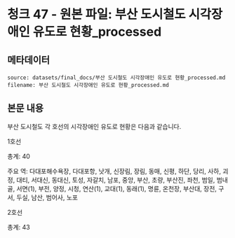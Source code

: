 # 청크 47 - 원본 파일: 부산 도시철도 시각장애인 유도로 현황_processed

## 메타데이터

```
source: datasets/final_docs/부산 도시철도 시각장애인 유도로 현황_processed.md
filename: 부산 도시철도 시각장애인 유도로 현황_processed.md
```

## 본문 내용

부산 도시철도 각 호선의 시각장애인 유도로 현황은 다음과 같습니다.

1호선

총계: 40

주요 역: 다대포해수욕장, 다대포항, 낫개, 신장림, 장림, 동매, 신평, 하단, 당리, 사하, 괴정, 대티, 서대신, 동대신, 토성, 자갈치, 남포, 중앙, 부산, 초량, 부산진, 좌천, 범일, 범내골, 서면(1), 부전, 양정, 시청, 연산(1), 교대(1), 동래(1), 명륜, 온천장, 부산대, 장전, 구서, 두실, 남산, 범어사, 노포

2호선

총계: 43